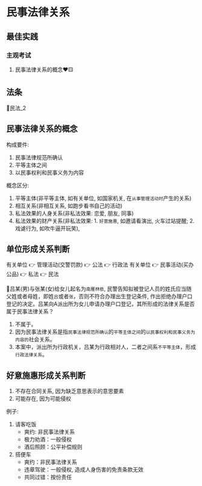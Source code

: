 # 民事法律关系

## 最佳实践

### 主观考试

1. 民事法律关系的概念❤️🟨

## 法条

🚪民法_2

## 民事法律关系的概念 

构成要件:
1. 民事法律规范所确认
2. 平等主体之间
3. 以民事权利和民事义务为内容

概念区分:
1. 平等主体(非平等主体, 如有关单位, 如国家机关, 在`从事管理活动时`产生的关系)
2. 相互关系(非相互关系, 如跑步看书自己的活动)
3. 私法效果的人身关系(非私法效果: 恋爱, 朋友, 同事)
4. 私法效果的财产关系(非私法效果: 1. `好意施惠`, 如邀请看演出, 火车过站提醒; 2.戏谑行为, 如吹牛逼开玩笑),


## 单位形成关系判断
有关单位 👉 管理活动(交警罚款) 👉 公法 👉 行政法
有关单位 👉 民事活动(买办公品) 👉 私法 👉 民法

🍐吕某(男)与张某(女)给女儿起名为`南雁林依`, 民警告知拟被登记人员的姓氏应当随父姓或者母姓，即姓`吕`或者`张`，否则不符合办理出生登记条件, 作出拒绝办理户口登记的决定。吕某向A派出所为女儿申请办理户口登记，其所形成的法律关系是否属于民事法律关系？
1. 不属于。
2. 因为民事法律关系是指`民事法律规范所确认`的`平等主体之间`的`以民事权利和民事义务为内容的`社会关系。
3. 本案中，派出所为行政机关，吕某为行政相对人，二者之间系`不平等主体`，形成`行政法律关系`。


## 好意施惠形成关系判断
1. 不存在合同关系, 因为缺乏意思表示的意思要素
2. 可能存在, 因为可能侵权

例子:
1. 请客吃饭
    - 爽约: 非民事法律关系
    - 极力劝酒：一般侵权
    - 酒后照顾：公平补偿规则
2. 搭便车
    - 爽约：非民事法律关系
    - 违章驾驶：一般侵权, 造成人身伤害的免责条款无效
    - 共同过错：按份责任